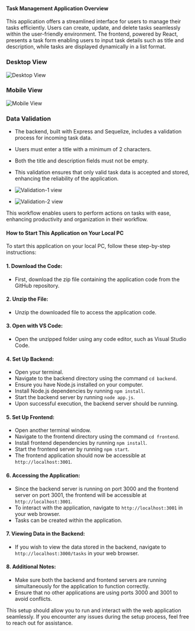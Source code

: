 #### Task Management Application Overview

This application offers a streamlined interface for users to manage their tasks efficiently. Users can create, update, and delete tasks seamlessly within the user-friendly environment. The frontend, powered by React, presents a task form enabling users to input task details such as title and description, while tasks are displayed dynamically in a list format.


### Desktop View

![Desktop View](https://github.com/rakesh4902/todos-task-claimzippy-assignment-/assets/83058036/1fb52ca6-640d-49ae-acdd-d3b86b756103)


### Mobile View

![Mobile View](https://github.com/rakesh4902/todos-task-claimzippy-assignment-/assets/83058036/98433440-1d7f-4042-87e0-1f6ff8a68eb5)



### Data Validation

- The backend, built with Express and Sequelize, includes a validation process for incoming task data.
- Users must enter a title with a minimum of 2 characters.
- Both the title and description fields must not be empty.
- This validation ensures that only valid task data is accepted and stored, enhancing the reliability of the application.

- ![Validation-1 view](https://github.com/rakesh4902/todos-task-claimzippy-assignment-/assets/83058036/e9a7cb07-98bc-4b26-930c-830f41748dec)

- ![Validation-2 view](https://github.com/rakesh4902/todos-task-claimzippy-assignment-/assets/83058036/d7fcee93-428c-4514-a482-d6b50806a7e2)





This workflow enables users to perform actions on tasks with ease, enhancing productivity and organization in their workflow.




#### How to Start This Application on Your Local PC

To start this application on your local PC, follow these step-by-step instructions:

#### 1. Download the Code:
- First, download the zip file containing the application code from the GitHub repository.

#### 2. Unzip the File:
- Unzip the downloaded file to access the application code.

#### 3. Open with VS Code:
- Open the unzipped folder using any code editor, such as Visual Studio Code.

#### 4. Set Up Backend:
- Open your terminal.
- Navigate to the backend directory using the command `cd backend`.
- Ensure you have Node.js installed on your computer.
- Install Node.js dependencies by running `npm install`.
- Start the backend server by running `node app.js`.
- Upon successful execution, the backend server should be running.

#### 5. Set Up Frontend:
- Open another terminal window.
- Navigate to the frontend directory using the command `cd frontend`.
- Install frontend dependencies by running `npm install`.
- Start the frontend server by running `npm start`.
- The frontend application should now be accessible at `http://localhost:3001`.

#### 6. Accessing the Application:
- Since the backend server is running on port 3000 and the frontend server on port 3001, the frontend will be accessible at `http://localhost:3001`.
- To interact with the application, navigate to `http://localhost:3001` in your web browser.
- Tasks can be created within the application.

#### 7. Viewing Data in the Backend:
- If you wish to view the data stored in the backend, navigate to `http://localhost:3000/tasks` in your web browser.

#### 8. Additional Notes:
- Make sure both the backend and frontend servers are running simultaneously for the application to function correctly.
- Ensure that no other applications are using ports 3000 and 3001 to avoid conflicts.

This setup should allow you to run and interact with the web application seamlessly. If you encounter any issues during the setup process, feel free to reach out for assistance.
